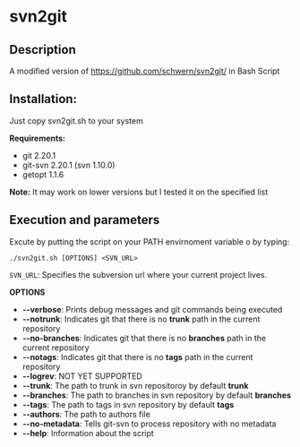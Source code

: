 # svn2git

## Description
A modified version of https://github.com/schwern/svn2git/ in Bash Script

## Installation:

Just copy svn2git.sh to your system

**Requirements:**
* git 2.20.1
* git-svn 2.20.1 (svn 1.10.0)
* getopt 1.1.6

**Note:**
It may work on lower versions but I tested it on the specified list

## Execution and parameters
Excute by putting the script on your PATH envirnoment variable o by typing:

```./svn2git.sh [OPTIONS] <SVN_URL>```

```SVN_URL```: Specifies the subversion url where your current project lives.

**OPTIONS**

* **--verbose**: Prints debug messages and git commands being executed
* **--notrunk**: Indicates git that there is no **trunk** path in the current repository
* **--no-branches**: Indicates git that there is no **branches** path in the current repository
* **--notags**: Indicates git that there is no **tags** path in the current repository
* **--logrev**: NOT YET SUPPORTED
* **--trunk**: The path to trunk in svn repositoroy by default **trunk**
* **--branches**: The path to branches in svn repository by default **branches**
* **--tags**: The path to tags in svn repository by default **tags**
* **--authors**: The path to authors file
* **--no-metadata**: Tells git-svn to process repository with no metadata
* **--help**: Information about the script





